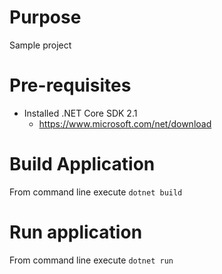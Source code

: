 # Purpose

Sample project

# Pre-requisites

* Installed .NET Core SDK 2.1
	* https://www.microsoft.com/net/download

# Build Application

From command line execute `dotnet build`

# Run application

From command line execute `dotnet run`